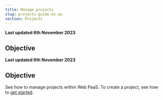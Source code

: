 ```yaml
---
title: Manage projects
slug: projects-guide.en-au
section: Projects
---
```


**Last updated 6th November 2023**



## Objective  

**Last updated 6th November 2023**



## Objective  

See how to manage projects within Web PaaS.
To create a project, see how to [get started](../get-started/_index.md).
